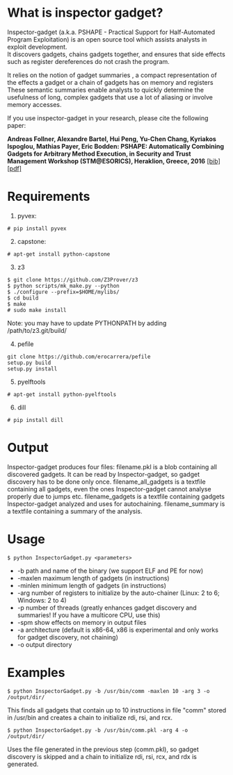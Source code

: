 # What is inspector gadget?

Inspector-gadget (a.k.a. PSHAPE - Practical Support for Half-Automated Program Exploitation) 
is an open source tool  which  assists  analysts  in  exploit  development.  
It discovers gadgets, chains gadgets together, and ensures that side effects
such  as  register  dereferences  do  not  crash  the  program.  

It relies on the notion of gadget summaries , a compact representation
of the effects a gadget or a chain of gadgets has on memory and registers
These semantic summaries enable analysts to quickly determine the
usefulness of long, complex gadgets that use a lot of aliasing or involve
memory accesses.

If you use inspector-gadget in your research, please cite the following paper:

**Andreas Follner, Alexandre Bartel, Hui Peng, Yu-Chen Chang, Kyriakos Ispoglou, Mathias Payer, Eric Bodden: PSHAPE: Automatically Combining Gadgets for Arbitrary Method Execution, in Security and Trust Management Workshop (STM@ESORICS), Heraklion, Greece, 2016** 
[\[bib\]](https://www.abartel.net/static/p/stm2016-combiningGadgets.bib.txt) [\[pdf\]](https://www.abartel.net/static/p/stm2016-combiningGadgets.pdf)

# Requirements

1) pyvex: 
```console
# pip install pyvex
```

2) capstone: 
```console
# apt-get install python-capstone
```

3) z3
```console
$ git clone https://github.com/Z3Prover/z3
$ python scripts/mk_make.py --python
$ ./configure --prefix=$HOME/mylibs/
$ cd build
$ make
# sudo make install
```
Note: you may have to update PYTHONPATH by adding /path/to/z3.git/build/

4) pefile
```console
git clone https://github.com/erocarrera/pefile
setup.py build
setup.py install
```

5) pyelftools
```console
# apt-get install python-pyelftools
```


6) dill
```console
# pip install dill
```

# Output

Inspector-gadget produces four files:
filename.pkl is a blob containing all discovered gadgets. It can be read by Inspector-gadget, so gadget discovery has to be done only once.
filename_all_gadgets is a textfile containing all gadgets, even the ones Inspector-gadget cannot analyse properly due to jumps etc.
filename_gadgets is a textfile containing gadgets Inspector-gadget analyzed and uses for autochaining.
filename_summary is a textfile containing a summary of the analysis.


# Usage

```console
$ python InspectorGadget.py <parameters>
```
* -b path and name of the binary (we support ELF and PE for now)
* -maxlen maximum length of gadgets (in instructions)
* -minlen minimum length of gadgets (in instructions)
* -arg number of registers to initialize by the auto-chainer (Linux: 2 to 6; Windows: 2 to 4)
* -p number of threads (greatly enhances gadget discovery and summaries! If you have a multicore CPU, use this)
* -spm show effects on memory in output files
* -a architecture (default is x86-64, x86 is experimental and only works for gadget discovery, not chaining)
* -o output directory


# Examples

```console
$ python InspectorGadget.py -b /usr/bin/comm -maxlen 10 -arg 3 -o /output/dir/
```
This finds all gadgets that contain up to 10 instructions in file "comm" stored in /usr/bin and creates a chain to initialize rdi, rsi, and rcx.

```console
$ python InspectorGadget.py -b /usr/bin/comm.pkl -arg 4 -o /output/dir/
```
Uses the file generated in the previous step (comm.pkl), so gadget discovery is skipped and a chain to initialize rdi, rsi, rcx, and rdx is generated.


